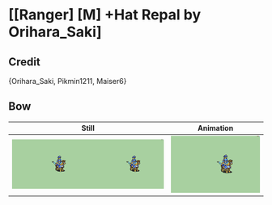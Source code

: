 # [\[Ranger\] \[M\] +Hat Repal by Orihara_Saki]

## Credit

{Orihara_Saki, Pikmin1211, Maiser6}
	
## Bow

| Still | Animation |
| :---: | :-------: |
| ![Bow still](./Bow_000.png) | ![Bow animation](./Bow.gif) |
